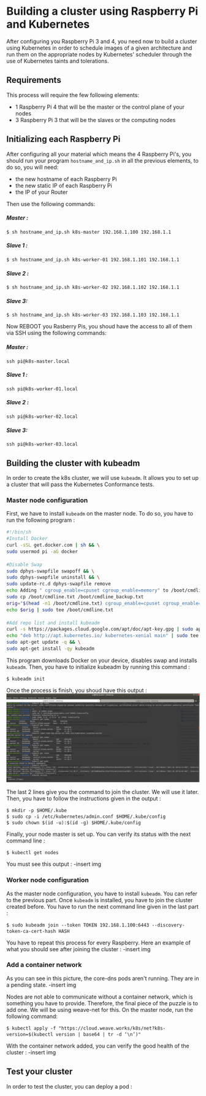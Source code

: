 # Building a cluster using Raspberry Pi and Kubernetes

After configuring you Raspberry Pi 3 and 4, you need now to build a cluster using Kubernetes in order to schedule images of a given architecture and run them on the appropriate nodes by Kubernetes' scheduler through the use of Kubernetes taints and tolerations.

## Requirements
This process will require the few following elements:
- 1 Raspberry Pi 4 that will be the master or the control plane of your nodes
- 3 Raspberry Pi 3 that will be the slaves or the computing nodes

## Initializing each Raspberry Pi
After configuring all your material which means the 4 Raspberry Pi's, you should run your program `hostname_and_ip.sh` in all the previous elements, to do so, you will need:
- the new hostname of each Raspberry Pi
- the new static IP of each Raspberry Pi
- the IP of your Router

Then use the following commands:
#### *Master :* 
`$ sh hostname_and_ip.sh k8s-master 192.168.1.100 192.168.1.1`
#### *Slave 1 :*
`$ sh hostname_and_ip.sh k8s-worker-01 192.168.1.101 192.168.1.1`
#### *Slave 2 :*
`$ sh hostname_and_ip.sh k8s-worker-02 192.168.1.102 192.168.1.1`
#### *Slave 3:*
`$ sh hostname_and_ip.sh k8s-worker-03 192.168.1.103 192.168.1.1`

Now REBOOT you Rasberry Pis, you shoud have the access to all of them via SSH using the following commands:
#### *Master :* 
`ssh pi@k8s-master.local`
#### *Slave 1 :*
`ssh pi@k8s-worker-01.local`
#### *Slave 2 :*
`ssh pi@k8s-worker-02.local`
#### *Slave 3:*
`ssh pi@k8s-worker-03.local`

## Building the cluster with kubeadm
In order to create the k8s cluster, we will use `kubeadm`. It allows you to set up a cluster that will pass the Kubernetes Conformance tests.

### Master node configuration
First, we have to install `kubeadm` on the master node. To do so, you have to run the following program :
  ```sh
  #!/bin/sh
  #Install Docker
  curl -sSL get.docker.com | sh && \
  sudo usermod pi -aG docker

  #Disable Swap
  sudo dphys-swapfile swapoff && \
  sudo dphys-swapfile uninstall && \
  sudo update-rc.d dphys-swapfile remove
  echo Adding " cgroup_enable=cpuset cgroup_enable=memory" to /boot/cmdline.txt
  sudo cp /boot/cmdline.txt /boot/cmdline_backup.txt
  orig="$(head -n1 /boot/cmdline.txt) cgroup_enable=cpuset cgroup_enable=memory"
  echo $orig | sudo tee /boot/cmdline.txt

  #Add repo list and install kubeadm
  curl -s https://packages.cloud.google.com/apt/doc/apt-key.gpg | sudo apt-key add - && \
  echo "deb http://apt.kubernetes.io/ kubernetes-xenial main" | sudo tee /etc/apt/sources.list.d/kubernetes.list && \
  sudo apt-get update -q && \
  sudo apt-get install -qy kubeadm
```
This program downloads Docker on your device, disables swap and installs `kubeadm`.
Then, you have to initialize kubeadm by running this command :

    $ kubeadm init
Once the process is finish, you shoud have this output :
![PR205_EnR4D](Common/img/clusterinit.png)

The last 2 lines give you the command to join the cluster. We will use it later.
Then, you have to follow the instructions given in the output :

    $ mkdir -p $HOME/.kube
    $ sudo cp -i /etc/kubernetes/admin.conf $HOME/.kube/config
    $ sudo chown $(id -u):$(id -g) $HOME/.kube/config

Finally, your node master is set up. You can verify its status with the next command line :
    
    $ kubectl get nodes
    
You must see this output :
-insert img

### Worker node configuration
As the master node configuration, you have to install `kubeadm`. You can refer to the previous part. Once `kubeadm` is installed, you have to join the cluster created before. You have to run the next command line given in the last part :

    $ sudo kubeadm join --token TOKEN 192.168.1.100:6443 --discovery-token-ca-cert-hash HASH

You have to repeat this process for every Raspberry.
Here an example of what you should see after joining the cluster :
-insert img

### Add a container network

As you can see in this picture, the core-dns pods aren't running. They are in a pending state.
-insert img

Nodes are not able to communicate without a container network, which is something you have to provide. Therefore, the final piece of the puzzle is to add one. We will be using weave-net for this. On the master node, run the following command:

    $ kubectl apply -f "https://cloud.weave.works/k8s/net?k8s-version=$(kubectl version | base64 | tr -d ‘\n’)"

With the container network added, you can verify the good health of the cluster :
-insert img



## Test your cluster

In order to test the cluster, you can deploy a pod :
